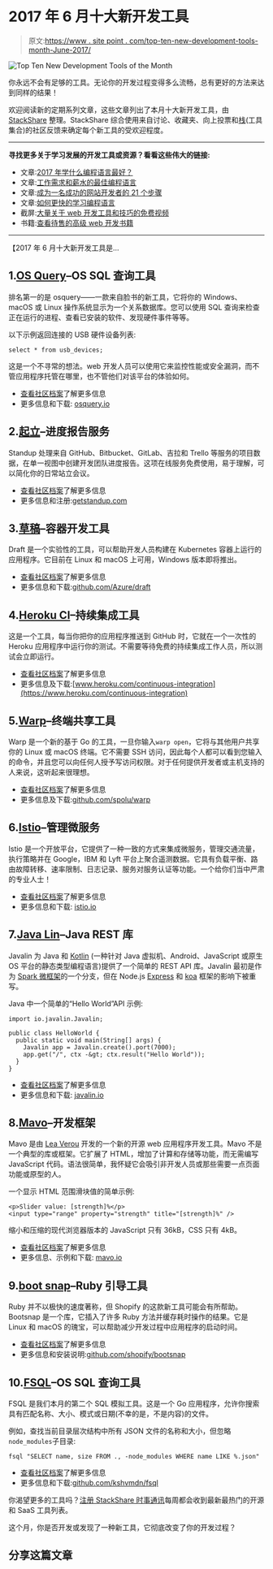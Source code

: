 # 2017 年 6 月十大新开发工具

> 原文:[https://www . site point . com/top-ten-new-development-tools-month-June-2017/](https://www.sitepoint.com/top-ten-new-development-tools-month-june-2017/)

![Top Ten New Development Tools of the Month](../Images/78b75ebc41ae8a41d7c9e166e5396493.png)

你永远不会有足够的工具。无论你的开发过程变得多么流畅，总有更好的方法来达到同样的结果！

欢迎阅读新的定期系列文章，这些文章列出了本月十大新开发工具，由 [StackShare](https://stackshare.io/trending?utm_source=sitepoint&utm_medium=guest_post&utm_campaign=top_new_tools_june_2017&utm_term=dev_tools&utm_content=post) 整理。StackShare 综合使用来自讨论、收藏夹、向上投票和[栈](https://stackshare.io/stacks)(工具集合)的社区反馈来确定每个新工具的受欢迎程度。

* * *

**寻找更多关于学习发展的开发工具或资源？看看这些伟大的链接:**

*   文章:[2017 年学什么编程语言最好？](https://www.sitepoint.com/whats-the-best-programming-language-to-learn-in-2017/)
*   文章:[工作需求和薪水的最佳编程语言](https://www.sitepoint.com/best-programming-language-learn-2015-job-demand-salaries/)
*   文章:[成为一名成功的网站开发者的 21 个步骤](https://www.sitepoint.com/21-steps-to-becoming-a-successful-web-developer/)
*   文章:[如何更快的学习编程语言](https://www.sitepoint.com/how-to-learn-programming-languages-faster/)
*   截屏:[大量关于 web 开发工具和技巧的免费视频](https://www.sitepoint.com/premium/?q=&limit=48&offset=0&page=1&content_types%5B%5D=ScreenCast&slugs%5B%5D=all&states%5B%5D=available&order=)
*   书籍:[查看待售的高级 web 开发书籍](https://www.sitepoint.com/premium/?q=&limit=48&offset=0&page=1&content_types%5B%5D=Book&slugs%5B%5D=all&states%5B%5D=available&order=)

* * *

【2017 年 6 月十大新开发工具是…

## 1.[OS Query](https://stackshare.io/osquery?utm_source=sitepoint&utm_medium=guest_post&utm_campaign=top_new_tools_june_2017&utm_term=dev_tools&utm_content=post)–OS SQL 查询工具

排名第一的是 osquery——一款来自脸书的新工具，它将你的 Windows、macOS 或 Linux 操作系统显示为一个关系数据库。您可以使用 SQL 查询来检查正在运行的进程、查看已安装的软件、发现硬件事件等等。

以下示例返回连接的 USB 硬件设备列表:

```
select * from usb_devices; 
```

这是一个不寻常的想法。web 开发人员可以使用它来监控性能或安全漏洞，而不管应用程序托管在哪里，也不管他们对该平台的体验如何。

*   [查看社区档案](https://stackshare.io/osquery?utm_source=sitepoint&utm_medium=guest_post&utm_campaign=top_new_tools_june_2017&utm_term=dev_tools&utm_content=post)了解更多信息
*   更多信息和下载: [osquery.io](https://osquery.io/)

## 2.[起立](https://stackshare.io/standup?utm_source=sitepoint&utm_medium=guest_post&utm_campaign=top_new_tools_june_2017&utm_term=dev_tools&utm_content=post)–进度报告服务

Standup 处理来自 GitHub、Bitbucket、GitLab、吉拉和 Trello 等服务的项目数据，在单一视图中创建开发团队进度报告。这项在线服务免费使用，易于理解，可以简化你的日常站立会议。

*   [查看社区档案](https://stackshare.io/standup?utm_source=sitepoint&utm_medium=guest_post&utm_campaign=top_new_tools_june_2017&utm_term=dev_tools&utm_content=post)了解更多信息
*   更多信息和注册:[getstandup.com](https://getstandup.com/)

## 3.[草稿](https://stackshare.io/draft-2?utm_source=sitepoint&utm_medium=guest_post&utm_campaign=top_new_tools_june_2017&utm_term=dev_tools&utm_content=post)–容器开发工具

Draft 是一个实验性的工具，可以帮助开发人员构建在 Kubernetes 容器上运行的应用程序。它目前在 Linux 和 macOS 上可用，Windows 版本即将推出。

*   [查看社区档案](https://stackshare.io/draft-2?utm_source=sitepoint&utm_medium=guest_post&utm_campaign=top_new_tools_june_2017&utm_term=dev_tools&utm_content=post)了解更多信息
*   更多信息和下载:[github.com/Azure/draft](https://github.com/Azure/draft)

## 4.[Heroku CI](https://stackshare.io/heroku-ci?utm_source=sitepoint&utm_medium=guest_post&utm_campaign=top_new_tools_june_2017&utm_term=dev_tools&utm_content=post)–持续集成工具

这是一个工具，每当你把你的应用程序推送到 GitHub 时，它就在一个一次性的 Heroku 应用程序中运行你的测试。不需要等待免费的持续集成工作人员，所以测试会立即运行。

*   [查看社区档案](https://stackshare.io/heroku-ci?utm_source=sitepoint&utm_medium=guest_post&utm_campaign=top_new_tools_june_2017&utm_term=dev_tools&utm_content=post)了解更多信息
*   更多信息及下载:[www.heroku.com/continuous-integration](https://www.heroku.com/continuous-integration)

## 5.[Warp](https://stackshare.io/warp?utm_source=sitepoint&utm_medium=guest_post&utm_campaign=top_new_tools_june_2017&utm_term=dev_tools&utm_content=post)–终端共享工具

Warp 是一个新的基于 Go 的工具，一旦你输入`warp open`，它将与其他用户共享你的 Linux 或 macOS 终端。它不需要 SSH 访问，因此每个人都可以看到您输入的命令，并且您可以向任何人授予写访问权限。对于任何提供开发者或主机支持的人来说，这听起来很理想。

*   [查看社区档案](https://stackshare.io/warp?utm_source=sitepoint&utm_medium=guest_post&utm_campaign=top_new_tools_june_2017&utm_term=dev_tools&utm_content=post)了解更多信息
*   更多信息及下载:[github.com/spolu/warp](https://github.com/spolu/warp)

## 6.[Istio](https://stackshare.io/Istio?utm_source=sitepoint&utm_medium=guest_post&utm_campaign=top_new_tools_june_2017&utm_term=dev_tools&utm_content=post)–管理微服务

Istio 是一个开放平台，它提供了一种一致的方式来集成微服务，管理交通流量，执行策略并在 Google，IBM 和 Lyft 平台上聚合遥测数据。它具有负载平衡、路由故障转移、速率限制、日志记录、服务对服务认证等功能。一个给你们当中严肃的专业人士！

*   [查看社区档案](https://stackshare.io/Istio?utm_source=sitepoint&utm_medium=guest_post&utm_campaign=top_new_tools_june_2017&utm_term=dev_tools&utm_content=post)了解更多信息
*   更多信息和下载: [istio.io](https://istio.io/)

## 7.[Java Lin](https://stackshare.io/javalin?utm_source=sitepoint&utm_medium=guest_post&utm_campaign=top_new_tools_june_2017&utm_term=dev_tools&utm_content=post)–Java REST 库

Javalin 为 Java 和 [Kotlin](https://kotlinlang.org/) (一种针对 Java 虚拟机、Android、JavaScript 或原生 OS 平台的静态类型编程语言)提供了一个简单的 REST API 库。Javalin 最初是作为 [Spark 微框架](http://sparkjava.com/)的一个分支，但在 Node.js [Express](https://expressjs.com/) 和 [koa](http://koajs.com/) 框架的影响下被重写。

Java 中一个简单的“Hello World”API 示例:

```
import io.javalin.Javalin;

public class HelloWorld {
  public static void main(String[] args) {
    Javalin app = Javalin.create().port(7000);
    app.get("/", ctx -&gt; ctx.result("Hello World"));
  }
} 
```

*   [查看社区档案](https://stackshare.io/javalin?utm_source=sitepoint&utm_medium=guest_post&utm_campaign=top_new_tools_june_2017&utm_term=dev_tools&utm_content=post)了解更多信息
*   更多信息和下载: [javalin.io](https://javalin.io/)

## 8.[Mavo](https://stackshare.io/mavo?utm_source=sitepoint&utm_medium=guest_post&utm_campaign=top_new_tools_june_2017&utm_term=dev_tools&utm_content=post)–开发框架

Mavo 是由 [Lea Verou](http://lea.verou.me/) 开发的一个新的开源 web 应用程序开发工具。Mavo 不是一个典型的库或框架。它扩展了 HTML，增加了计算和存储等功能，而无需编写 JavaScript 代码。语法很简单，我怀疑它会吸引非开发人员或那些需要一点页面功能或原型的人。

一个显示 HTML 范围滑块值的简单示例:

```
<p>Slider value: [strength]%</p>
<input type="range" property="strength" title="[strength]%" /> 
```

缩小和压缩的现代浏览器版本的 JavaScript 只有 36kB，CSS 只有 4kB。

*   [查看社区档案](https://stackshare.io/mavo?utm_source=sitepoint&utm_medium=guest_post&utm_campaign=top_new_tools_june_2017&utm_term=dev_tools&utm_content=post)了解更多信息
*   更多信息、示例和下载: [mavo.io](http://mavo.io/)

## 9.[boot snap](https://stackshare.io/bootsnap?utm_source=sitepoint&utm_medium=guest_post&utm_campaign=top_new_tools_june_2017&utm_term=dev_tools&utm_content=post)–Ruby 引导工具

Ruby 并不以极快的速度著称，但 Shopify 的这款新工具可能会有所帮助。Bootsnap 是一个库，它插入了许多 Ruby 方法并缓存耗时操作的结果。它是 Linux 和 macOS 的瑰宝，可以帮助减少开发过程中应用程序的启动时间。

*   [查看社区档案](https://stackshare.io/bootsnap?utm_source=sitepoint&utm_medium=guest_post&utm_campaign=top_new_tools_june_2017&utm_term=dev_tools&utm_content=post)了解更多信息
*   更多信息和安装说明:[github.com/shopify/bootsnap](https://github.com/shopify/bootsnap)

## 10.[FSQL](https://stackshare.io/fsql?utm_source=sitepoint&utm_medium=guest_post&utm_campaign=top_new_tools_june_2017&utm_term=dev_tools&utm_content=post)–OS SQL 查询工具

FSQL 是我们本月的第二个 SQL 模拟工具。这是一个 Go 应用程序，允许你搜索具有匹配名称、大小、模式或日期(不幸的是，不是内容)的文件。

例如，查找当前目录层次结构中所有 JSON 文件的名称和大小，但忽略`node_modules`子目录:

```
fsql "SELECT name, size FROM ., -node_modules WHERE name LIKE %.json" 
```

*   [查看社区档案](https://stackshare.io/fsql?utm_source=sitepoint&utm_medium=guest_post&utm_campaign=top_new_tools_june_2017&utm_term=dev_tools&utm_content=post)了解更多信息
*   更多信息和下载:[github.com/kshvmdn/fsql](https://github.com/kshvmdn/fsql)

你渴望更多的工具吗？[注册 StackShare 时事通讯](https://stackshare.io/weekly?utm_source=sitepoint&utm_medium=guest_post&utm_campaign=top_new_tools_june_2017&utm_term=dev_tools&utm_content=post)每周都会收到最新最热门的开源和 SaaS 工具列表。

这个月，你是否开发或发现了一种新工具，它彻底改变了你的开发过程？

## 分享这篇文章
